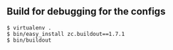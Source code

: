 ## Build for debugging for the configs

    $ virtualenv .
    $ bin/easy_install zc.buildout==1.7.1
    $ bin/buildout
